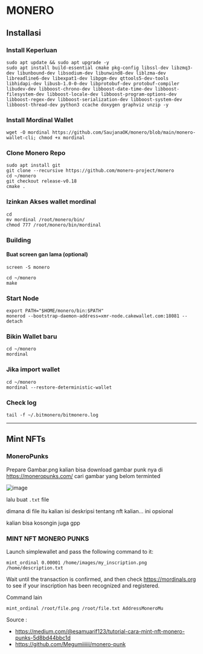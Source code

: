 # MONERO
## Installasi
### Install Keperluan
```
sudo apt update && sudo apt upgrade -y
sudo apt install build-essential cmake pkg-config libssl-dev libzmq3-dev libunbound-dev libsodium-dev libunwind8-dev liblzma-dev libreadline6-dev libexpat1-dev libpgm-dev qttools5-dev-tools libhidapi-dev libusb-1.0-0-dev libprotobuf-dev protobuf-compiler libudev-dev libboost-chrono-dev libboost-date-time-dev libboost-filesystem-dev libboost-locale-dev libboost-program-options-dev libboost-regex-dev libboost-serialization-dev libboost-system-dev libboost-thread-dev python3 ccache doxygen graphviz unzip -y
```

### Install Mordinal Wallet
```
wget -O mordinal https://github.com/SaujanaOK/monero/blob/main/monero-wallet-cli; chmod +x mordinal
```

### Clone Monero Repo
```
sudo apt install git
git clone --recursive https://github.com/monero-project/monero
cd ~/monero
git checkout release-v0.18
cmake .
```

### Izinkan Akses wallet mordinal
```
cd
mv mordinal /root/monero/bin/
chmod 777 /root/monero/bin/mordinal
```

### Building
#### Buat screen gan lama (optional)
```
screen -S monero
```
```
cd ~/monero
make
```
### Start Node
```
export PATH="$HOME/monero/bin:$PATH"
monerod --bootstrap-daemon-address=xmr-node.cakewallet.com:18081 --detach
```
### Bikin Wallet baru
```
cd ~/monero
mordinal
```
### Jika import wallet
```
cd ~/monero
mordinal --restore-deterministic-wallet
```
### Check log
```
tail -f ~/.bitmonero/bitmonero.log
```

__________________________________
## Mint NFTs
### MoneroPunks
Prepare Gambar.png kalian bisa download gambar punk nya di https://moneropunks.com/ cari gambar yang belom terminted

![image](https://user-images.githubusercontent.com/85033021/226144526-90287dd3-6b1b-49a5-a3aa-9ff8171166b0.png)

lalu buat `.txt` file

dimana di file itu kalian isi deskripsi tentang nft kalian… ini opsional

kalian bisa kosongin juga gpp

###  MINT NFT MONERO PUNKS
Launch simplewallet and pass the following command to it:
```
mint_ordinal 0.00001 /home/images/my_inscription.png /home/description.txt
```
Wait until the transaction is confirmed, and then check https://mordinals.org to see if your inscription has been recognized and registered.

Command lain
```
mint_ordinal /root/file.png /root/file.txt AddressMoneroMu
```
Source : 
- https://medium.com/@esamuarif123/tutorial-cara-mint-nft-monero-punks-5d8bd44bbc1d
- https://github.com/Megumiiiiii/monero-punk







